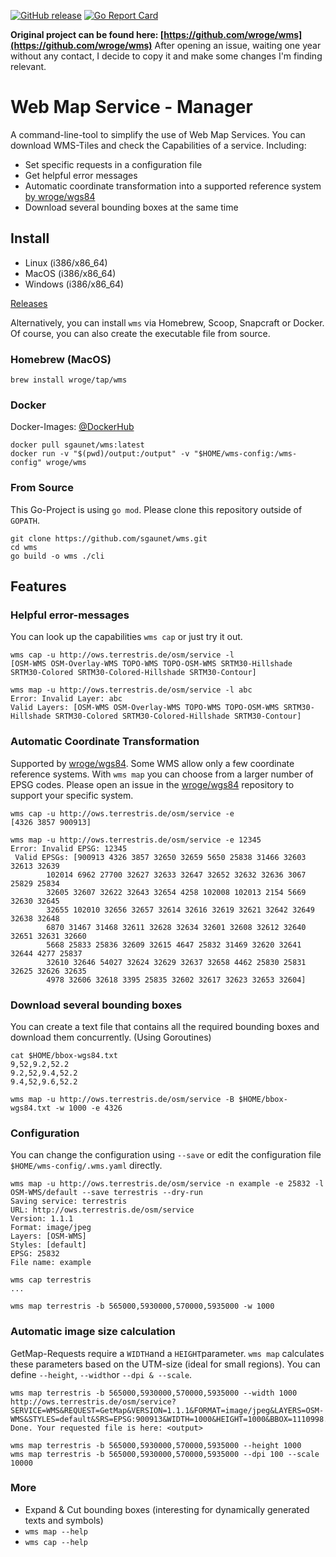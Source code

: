 [![GitHub release](https://img.shields.io/github/release/sgaunet/wms.svg)](https://github.com/sgaunet/wms/releases/latest)
[![Go Report Card](https://goreportcard.com/badge/github.com/sgaunet/wms)](https://goreportcard.com/report/github.com/sgaunet/wms)


**Original project can be found here: [https://github.com/wroge/wms](https://github.com/wroge/wms)**
After opening an issue, waiting one year without any contact, I decide to copy it and make some changes I'm finding relevant.

# Web Map Service - Manager

A command-line-tool to simplify the use of Web Map Services.
You can download WMS-Tiles and check the Capabilities of a service. Including:

- Set specific requests in a configuration file
- Get helpful error messages
- Automatic coordinate transformation into a supported reference system [by wroge/wgs84](https://github.com/wroge/wgs84)
- Download several bounding boxes at the same time

## Install

- Linux (i386/x86_64)
- MacOS (i386/x86_64)
- Windows (i386/x86_64)

[Releases](https://github.com/sgaunet/wms/releases)

Alternatively, you can install ```wms``` via Homebrew, Scoop, Snapcraft or Docker. Of course, you can also create the executable file from source.

### Homebrew (MacOS)

```
brew install wroge/tap/wms
```

### Docker

Docker-Images: [@DockerHub](https://hub.docker.com/r/wroge/wms/tags)

```
docker pull sgaunet/wms:latest
docker run -v "$(pwd)/output:/output" -v "$HOME/wms-config:/wms-config" wroge/wms
```

### From Source

This Go-Project is using ```go mod```. Please clone this repository outside of ```GOPATH```.

```
git clone https://github.com/sgaunet/wms.git
cd wms
go build -o wms ./cli
```

## Features

### Helpful error-messages

You can look up the capabilities ```wms cap``` or just try it out.

```
wms cap -u http://ows.terrestris.de/osm/service -l
[OSM-WMS OSM-Overlay-WMS TOPO-WMS TOPO-OSM-WMS SRTM30-Hillshade SRTM30-Colored SRTM30-Colored-Hillshade SRTM30-Contour]

wms map -u http://ows.terrestris.de/osm/service -l abc
Error: Invalid Layer: abc
Valid Layers: [OSM-WMS OSM-Overlay-WMS TOPO-WMS TOPO-OSM-WMS SRTM30-Hillshade SRTM30-Colored SRTM30-Colored-Hillshade SRTM30-Contour]
```

### Automatic Coordinate Transformation

Supported by [wroge/wgs84](https://github.com/wroge/wgs84).  Some WMS allow only a few coordinate reference systems. With ```wms map``` you can choose from a larger number of EPSG codes. Please open an issue in the [wroge/wgs84](https://github.com/wroge/wgs84) repository to support your specific system.

```
wms cap -u http://ows.terrestris.de/osm/service -e
[4326 3857 900913]

wms map -u http://ows.terrestris.de/osm/service -e 12345
Error: Invalid EPSG: 12345
 Valid EPSGs: [900913 4326 3857 32650 32659 5650 25838 31466 32603 32613 32639 
        102014 6962 27700 32627 32633 32647 32652 32632 32636 3067 25829 25834 
        32605 32607 32622 32643 32654 4258 102008 102013 2154 5669 32630 32645 
        32655 102010 32656 32657 32614 32616 32619 32621 32642 32649 32638 32648 
        6870 31467 31468 32611 32628 32634 32601 32608 32612 32640 32651 32631 32660 
        5668 25833 25836 32609 32615 4647 25832 31469 32620 32641 32644 4277 25837 
        32610 32646 54027 32624 32629 32637 32658 4462 25830 25831 32625 32626 32635 
        4978 32606 32618 3395 25835 32602 32617 32623 32653 32604]
```

### Download several bounding boxes

You can create a text file that contains all the required bounding boxes and download them concurrently. (Using Goroutines)

```
cat $HOME/bbox-wgs84.txt
9,52,9.2,52.2
9.2,52,9.4,52.2
9.4,52,9.6,52.2

wms map -u http://ows.terrestris.de/osm/service -B $HOME/bbox-wgs84.txt -w 1000 -e 4326
```

### Configuration

You can change the configuration using ```--save``` or edit the configuration file ```$HOME/wms-config/.wms.yaml``` directly. 

```
wms map -u http://ows.terrestris.de/osm/service -n example -e 25832 -l OSM-WMS/default --save terrestris --dry-run
Saving service: terrestris
URL: http://ows.terrestris.de/osm/service
Version: 1.1.1
Format: image/jpeg
Layers: [OSM-WMS]
Styles: [default]
EPSG: 25832
File name: example

wms cap terrestris
...

wms map terrestris -b 565000,5930000,570000,5935000 -w 1000
```

### Automatic image size calculation

GetMap-Requests require a ```WIDTH```and a ```HEIGHT```parameter. ```wms map``` calculates these parameters based on the UTM-size (ideal for small regions). You can define ```--height```, ```--width```or ```--dpi & --scale```.

```
wms map terrestris -b 565000,5930000,570000,5935000 --width 1000
http://ows.terrestris.de/osm/service?SERVICE=WMS&REQUEST=GetMap&VERSION=1.1.1&FORMAT=image/jpeg&LAYERS=OSM-WMS&STYLES=default&SRS=EPSG:900913&WIDTH=1000&HEIGHT=1000&BBOX=1110998.5409540,7078815.1864107,1119515.6232213,7087111.5778055
Done. Your requested file is here: <output>

wms map terrestris -b 565000,5930000,570000,5935000 --height 1000
wms map terrestris -b 565000,5930000,570000,5935000 --dpi 100 --scale 10000
```

### More

- Expand & Cut bounding boxes (interesting for dynamically generated texts and symbols)
- ```wms map --help```
- ```wms cap --help```

